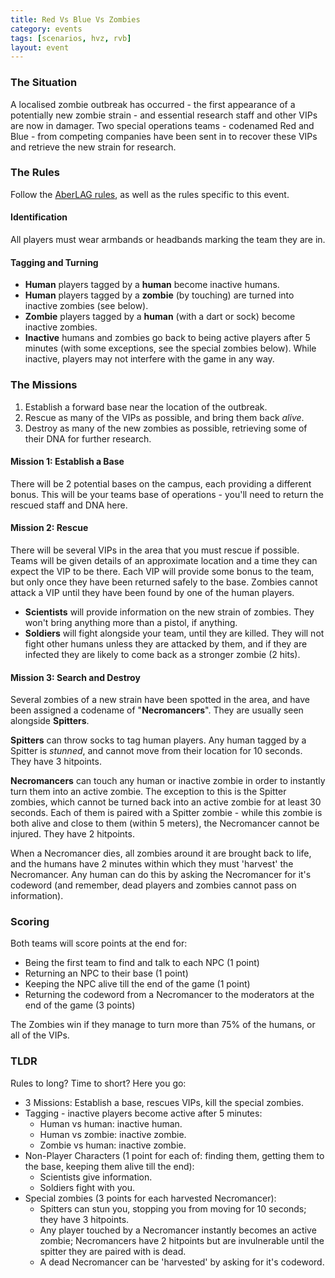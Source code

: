 ```yaml
---
title: Red Vs Blue Vs Zombies
category: events
tags: [scenarios, hvz, rvb]
layout: event
---
```


### The Situation

A localised zombie outbreak has occurred - the first appearance of a potentially new zombie strain - and essential research staff and other VIPs are now in damager. Two special operations teams - codenamed Red and Blue - from competing companies have been sent in to recover these VIPs and retrieve the new strain for research.

### The Rules

Follow the [AberLAG rules](http://www.aberlag.com/rules/), as well as the rules specific to this event.

#### Identification

All players must wear armbands or headbands marking the team they are in.

#### Tagging and Turning

+ **Human** players tagged by a **human** become inactive humans.
+ **Human** players tagged by a **zombie** (by touching) are turned into inactive zombies (see below).
+ **Zombie** players tagged by a **human** (with a dart or sock) become inactive zombies.
+ **Inactive** humans and zombies go back to being active players after 5 minutes (with some exceptions, see the special zombies below). While inactive, players may not interfere with the game in any way.

### The Missions

1. Establish a forward base near the location of the outbreak.
2. Rescue as many of the VIPs as possible, and bring them back *alive*.
3. Destroy as many of the new zombies as possible, retrieving some of their DNA for further research.

#### Mission 1: Establish a Base

There will be 2 potential bases on the campus, each providing a different bonus. This will be your teams base of operations - you'll need to return the rescued staff and DNA here.

#### Mission 2: Rescue

There will be several VIPs in the area that you must rescue if possible. Teams will be given details of an approximate location and a time they can expect the VIP to be there. Each VIP will provide some bonus to the team, but only once they have been returned safely to the base. Zombies cannot attack a VIP until they have been found by one of the human players.

- **Scientists** will provide information on the new strain of zombies. They won't bring anything more than a pistol, if anything.
- **Soldiers** will fight alongside your team, until they are killed. They will not fight other humans unless they are attacked by them, and if they are infected they are likely to come back as a stronger zombie (2 hits).

#### Mission 3: Search and Destroy

Several zombies of a new strain have been spotted in the area, and have been assigned a codename of "**Necromancers**". They are usually seen alongside **Spitters**.

**Spitters** can throw socks to tag human players. Any human tagged by a Spitter is *stunned*, and cannot move from their location for 10 seconds. They have 3 hitpoints.

**Necromancers** can touch any human or inactive zombie in order to instantly turn them into an active zombie. The exception to this is the Spitter zombies, which cannot be turned back into an active zombie for at least 30 seconds. Each of them is paired with a Spitter zombie - while this zombie is both alive and close to them (within 5 meters), the Necromancer cannot be injured. They have 2 hitpoints.

When a Necromancer dies, all zombies around it are brought back to life, and the humans have 2 minutes within which they must 'harvest' the Necromancer. Any human can do this by asking the Necromancer for it's codeword (and remember, dead players and zombies cannot pass on information).

### Scoring

Both teams will score points at the end for:

- Being the first team to find and talk to each NPC (1 point)
- Returning an NPC to their base (1 point)
- Keeping the NPC alive till the end of the game (1 point)
- Returning the codeword from a Necromancer to the moderators at the end of the game (3 points)

The Zombies win if they manage to turn more than 75% of the humans, or all of the VIPs.

### TLDR

Rules to long? Time to short? Here you go:

+ 3 Missions: Establish a base, rescues VIPs, kill the special zombies.
+ Tagging - inactive players become active after 5 minutes:
  + Human vs human: inactive human.
  + Human vs zombie: inactive zombie.
  + Zombie vs human: inactive zombie.
+ Non-Player Characters (1 point for each of: finding them, getting them to the base, keeping them alive till the end):
  + Scientists give information.
  + Soldiers fight with you.
+ Special zombies (3 points for each harvested Necromancer):
  + Spitters can stun you, stopping you from moving for 10 seconds; they have 3 hitpoints.
  + Any player touched by a Necromancer instantly becomes an active zombie; Necromancers have 2 hitpoints but are invulnerable until the spitter they are paired with is dead.
  + A dead Necromancer can be 'harvested' by asking for it's codeword.

